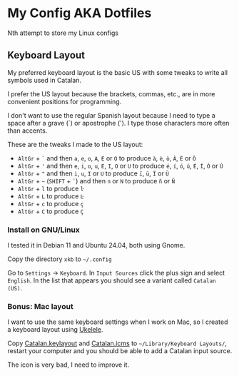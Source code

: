 # My Config AKA Dotfiles

Nth attempt to store my Linux configs

## Keyboard Layout

My preferred keyboard layout is the basic US with some tweaks to write all
symbols used in Catalan.

I prefer the US layout because the brackets, commas, etc., are in more
convenient positions for programming.

I don't want to use the regular Spanish layout because I need to type a space
after a grave (`) or apostrophe ('). I type those characters more often than
accents.

These are the tweaks I made to the US layout:

* `AltGr` + `` ` `` and then `a`, `e`, `o`, `A`, `E` or `O` to produce `à`, `è`, `ò`, `À`, `È` or `Ò`
* `AltGr` + `'` and then `e`, `i`, `o`, `u`, `E`, `I`, `O` or `U` to produce `é`, `í`, `ó`, `ú`, `É`, `Í`, `Ó` or `Ú`
* `AltGr` + `"` and then `i`, `u`, `I` or `U` to produce `ï`, `ü`, `Ï` or `Ü`
* `AltGr` + `~` (`SHIFT` + `` ` ``) and then `n` or `N` to produce `ñ` or `Ñ`
* `AltGr` + `l` to produce `ŀ`
* `AltGr` + `L` to produce `Ŀ`
* `AltGr` + `c` to produce `ç`
* `AltGr` + `C` to produce `Ç`

### Install on GNU/Linux

I tested it in Debian 11 and Ubuntu 24.04, both using Gnome.

Copy the directory `xkb` to `~/.config`

Go to `Settings` &rarr; `Keyboard`. In `Input Sources` click the plus sign and
select `English`. In the list that appears you should see a variant called
`Catalan (US)`.

### Bonus: Mac layout

I want to use the same keyboard settings when I work on Mac, so I created a
keyboard layout using [Ukelele](https://software.sil.org/ukelele/).

Copy [Catalan.keylayout](misc/mac-keyboard-layout/Catalan.keylayout) and
[Catalan.icms](misc/mac-keyboard-layout/Catalan.icms) to `~/Library/Keyboard
Layouts/`, restart your computer and you should be able to add a Catalan input
source.

The icon is very bad, I need to improve it.
